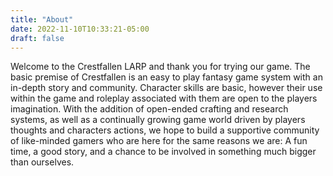 ```yaml
---
title: "About"
date: 2022-11-10T10:33:21-05:00
draft: false
---
```

Welcome to the Crestfallen LARP and thank you for trying our game. 
The basic premise of Crestfallen is an easy to play fantasy game system with an in-depth story and community. Character skills are basic, however their use within the game and roleplay associated with them are open to the players imagination. With the addition of open-ended crafting and research systems, as well as a continually growing game world driven by players thoughts and characters actions, we hope to build a supportive community of like-minded gamers who are here for the same reasons we are: A fun time, a good story, and a chance to be involved in something much bigger than ourselves.
